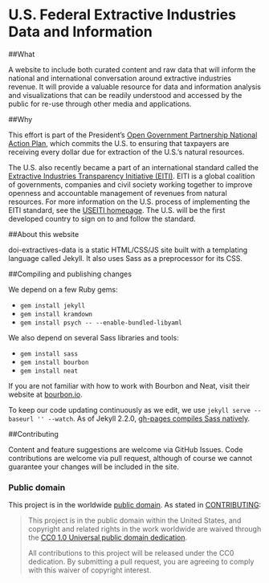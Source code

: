 U.S. Federal Extractive Industries Data and Information
=======================================================

##What

A website to include both curated content and raw data that will inform the national and international conversation around extractive industries revenue. It will provide a valuable resource for data and information analysis and visualizations that can be readily understood and accessed by the public for re-use through other media and applications.

##Why

This effort is part of the President’s [Open Government Partnership National Action Plan](http://www.whitehouse.gov/blog/2013/12/06/united-states-releases-its-second-open-government-national-action-plan), which commits the U.S. to ensuring that taxpayers are receiving every dollar due for extraction of the U.S.’s natural resources.

The U.S. also recently became a part of an international standard called the [Extractive Industries Transparency Initiative (EITI)](http://www.eiti.org/). EITI is a global coalition of governments, companies and civil society working together to improve openness and accountable management of revenues from natural resources. For more information on the U.S. process of implementing the EITI standard, see the [USEITI homepage](http://www.doi.gov/eiti). The U.S. will be the first developed country to sign on to and follow the standard.

##About this website

doi-extractives-data is a static HTML/CSS/JS site built with a templating language called Jekyll. It also uses Sass as a preprocessor for its CSS.

<!--The site navigation and lists of resources that appear on the /resources page are maintained in easy-to-read YAML files (".yml") in the /_data directory.

GitHub is our CMS for this project. Content editors have GitHub accounts, edit the Markdown and YAML files themselves, and eventually, will preview the results on a github.io page. Once this site is out of Beta, pushes to the live server will be handled by the development team.

The site's interactive features are all JavaScript components, making Ajax (CORS) calls to external data sources. Search is powered by Beckley. The curated list of searchable resources is in /_data.-->

##Compiling and publishing changes

We depend on a few Ruby gems:

* `gem install jekyll`
* `gem install kramdown`
* `gem install psych -- --enable-bundled-libyaml`

We also depend on several Sass libraries and tools:

* `gem install sass`
* `gem install bourbon`
* `gem install neat`

If you are not familiar with how to work with Bourbon and Neat, visit their website at [bourbon.io](http://bourbon.io/).

To keep our code updating continuously as we edit, we use `jekyll serve --baseurl '' --watch`. As of Jekyll 2.2.0, [gh-pages compiles Sass natively](https://github.com/blog/1867-github-pages-now-runs-jekyll-2-2-0).


##Contributing

Content and feature suggestions are welcome via GitHub Issues. Code contributions are welcome via pull request, although of course we cannot guarantee your changes will be included in the site.


### Public domain

This project is in the worldwide [public domain](LICENSE.md). As stated in [CONTRIBUTING](CONTRIBUTING.md):

> This project is in the public domain within the United States, and copyright and related rights in the work worldwide are waived through the [CC0 1.0 Universal public domain dedication](https://creativecommons.org/publicdomain/zero/1.0/).
>
> All contributions to this project will be released under the CC0 dedication. By submitting a pull request, you are agreeing to comply with this waiver of copyright interest.
